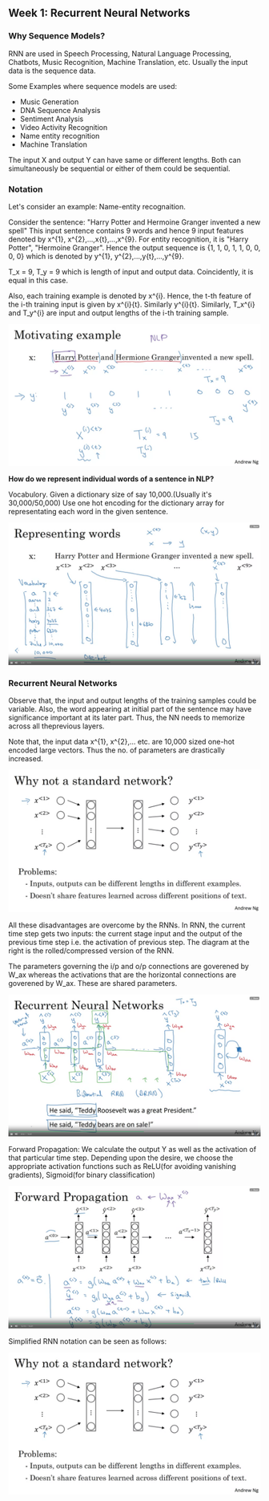 ## Week 1: Recurrent Neural Networks

### Why Sequence Models?
RNN are used in Speech Processing, Natural Language Processing, Chatbots, Music Recognition, Machine Translation, etc.
Usually the input data is the sequence data. 

Some Examples where sequence models are used:
- Music Generation
- DNA Sequence Analysis
- Sentiment Analysis
- Video Activity Recognition
- Name entity recognition
- Machine Translation

The input X and output Y can have same or different lengths. Both can simultaneously be sequential or either of them could be sequential.

### Notation
Let's consider an example: Name-entity recognaition.

Consider the sentence: "Harry Potter and Hermoine Granger invented a new spell"
This input sentence contains 9 words and hence 9 input features denoted by x^{1}, x^{2},...,x{t},...,x^{9}.
For entity recognition, it is "Harry Potter", "Hermoine Granger". Hence the output sequence is {1, 1, 0, 1, 1, 0, 0, 0, 0} which is denoted by y^{1}, y^{2},...,y{t},...,y^{9}.

T_x = 9, T_y = 9 which is length of input and output data. Coincidently, it is equal in this case.

Also, each training example is denoted by x^{i}. Hence, the t-th feature of the i-th training input is given by x^{i}{t}. Similarly y^{i}{t}.
Similarly, T_x^{i} and T_y^{i} are input and output lengths of the i-th training sample.
  
![notation-1](https://github.com/sharvaree1921/Audio_Controlled_Drone/blob/main/Images/Screenshot%20from%202021-05-19%2015-39-12.png)  
  
**How do we represent individual words of a sentence in NLP?**

Vocabulory. Given a dictionary size of say 10,000.(Usually it's 30,000/50,000)
Use one hot encoding for the dictionary array for representating each word in the given sentence. 
  
![notation-2](https://github.com/sharvaree1921/Audio_Controlled_Drone/blob/main/Images/Screenshot%20from%202021-05-19%2015-43-50.png)

### Recurrent Neural Networks

Observe that, the input and output lengths of the training samples could be variable. Also, the word appearing at initial part of the sentence may have significance important at its later part. Thus, the NN needs to memorize across all theprevious layers.

Note that, the input data x^{1}, x^{2},... etc. are 10,000 sized one-hot encoded large vectors. Thus the no. of parameters are drastically increased. 

![RNN-1](https://github.com/sharvaree1921/Audio_Controlled_Drone/blob/main/Images/Screenshot%20from%202021-05-19%2015-54-06.png)

All these disadvantages are overcome by the RNNs. In RNN, the current time step gets two inputs: the current stage input and the output of the previous time step i.e. the activation of previous step. The diagram at the right is the rolled/compressed version of the RNN.

The parameters governing the i/p and o/p connections are goverened by W_ax whereas the activations that are the horizontal connections are goverened by W_ax. These are shared parameters.

![RNN-2](https://github.com/sharvaree1921/Audio_Controlled_Drone/blob/main/Images/Screenshot%20from%202021-05-19%2016-13-46.png)

Forward Propagation: We calculate the output Y as well as the activation of that particular time step. Depending upon the desire, we choose the appropriate activation functions such as ReLU(for avoiding vanishing gradients), Sigmoid(for binary classification)

![RNN-3](https://github.com/sharvaree1921/Audio_Controlled_Drone/blob/main/Images/Screenshot%20from%202021-05-19%2016-19-09.png)
 
Simplified RNN notation can be seen as follows:

![RNN-4](https://github.com/sharvaree1921/Audio_Controlled_Drone/blob/main/Images/Screenshot%20from%202021-05-19%2015-54-06.png)
